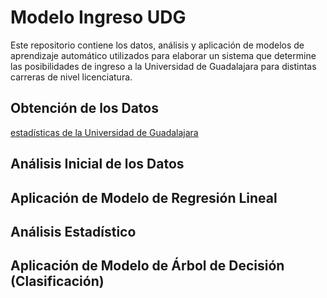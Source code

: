# Modelo Ingreso UDG

Este repositorio contiene los datos, análisis y aplicación de modelos de aprendizaje automático utilizados para elaborar un sistema que determine las posibilidades de ingreso a la Universidad de Guadalajara para distintas carreras de nivel licenciatura.

## Obtención de los Datos

[estadísticas de la Universidad de Guadalajara](http://www.escolar.udg.mx/estadisticas)

## Análisis Inicial de los Datos

## Aplicación de Modelo de Regresión Lineal

## Análisis Estadístico

## Aplicación de Modelo de Árbol de Decisión (Clasificación)

